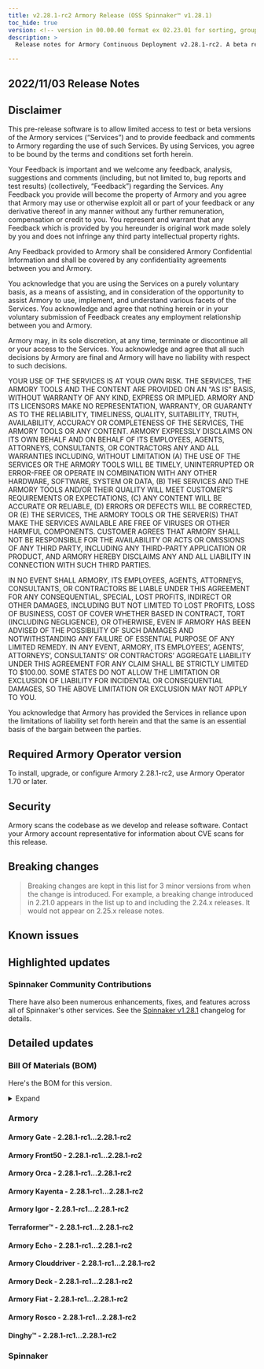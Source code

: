 ```yaml
---
title: v2.28.1-rc2 Armory Release (OSS Spinnaker™ v1.28.1)
toc_hide: true
version: <!-- version in 00.00.00 format ex 02.23.01 for sorting, grouping -->
description: >
  Release notes for Armory Continuous Deployment v2.28.1-rc2. A beta release is not meant for installation in production environments.

---
```


## 2022/11/03 Release Notes

## Disclaimer

This pre-release software is to allow limited access to test or beta versions of the Armory services (“Services”) and to provide feedback and comments to Armory regarding the use of such Services. By using Services, you agree to be bound by the terms and conditions set forth herein.

Your Feedback is important and we welcome any feedback, analysis, suggestions and comments (including, but not limited to, bug reports and test results) (collectively, “Feedback”) regarding the Services. Any Feedback you provide will become the property of Armory and you agree that Armory may use or otherwise exploit all or part of your feedback or any derivative thereof in any manner without any further remuneration, compensation or credit to you. You represent and warrant that any Feedback which is provided by you hereunder is original work made solely by you and does not infringe any third party intellectual property rights.

Any Feedback provided to Armory shall be considered Armory Confidential Information and shall be covered by any confidentiality agreements between you and Armory.

You acknowledge that you are using the Services on a purely voluntary basis, as a means of assisting, and in consideration of the opportunity to assist Armory to use, implement, and understand various facets of the Services. You acknowledge and agree that nothing herein or in your voluntary submission of Feedback creates any employment relationship between you and Armory.

Armory may, in its sole discretion, at any time, terminate or discontinue all or your access to the Services. You acknowledge and agree that all such decisions by Armory are final and Armory will have no liability with respect to such decisions.

YOUR USE OF THE SERVICES IS AT YOUR OWN RISK. THE SERVICES, THE ARMORY TOOLS AND THE CONTENT ARE PROVIDED ON AN “AS IS” BASIS, WITHOUT WARRANTY OF ANY KIND, EXPRESS OR IMPLIED. ARMORY AND ITS LICENSORS MAKE NO REPRESENTATION, WARRANTY, OR GUARANTY AS TO THE RELIABILITY, TIMELINESS, QUALITY, SUITABILITY, TRUTH, AVAILABILITY, ACCURACY OR COMPLETENESS OF THE SERVICES, THE ARMORY TOOLS OR ANY CONTENT. ARMORY EXPRESSLY DISCLAIMS ON ITS OWN BEHALF AND ON BEHALF OF ITS EMPLOYEES, AGENTS, ATTORNEYS, CONSULTANTS, OR CONTRACTORS ANY AND ALL WARRANTIES INCLUDING, WITHOUT LIMITATION (A) THE USE OF THE SERVICES OR THE ARMORY TOOLS WILL BE TIMELY, UNINTERRUPTED OR ERROR-FREE OR OPERATE IN COMBINATION WITH ANY OTHER HARDWARE, SOFTWARE, SYSTEM OR DATA, (B) THE SERVICES AND THE ARMORY TOOLS AND/OR THEIR QUALITY WILL MEET CUSTOMER”S REQUIREMENTS OR EXPECTATIONS, (C) ANY CONTENT WILL BE ACCURATE OR RELIABLE, (D) ERRORS OR DEFECTS WILL BE CORRECTED, OR (E) THE SERVICES, THE ARMORY TOOLS OR THE SERVER(S) THAT MAKE THE SERVICES AVAILABLE ARE FREE OF VIRUSES OR OTHER HARMFUL COMPONENTS. CUSTOMER AGREES THAT ARMORY SHALL NOT BE RESPONSIBLE FOR THE AVAILABILITY OR ACTS OR OMISSIONS OF ANY THIRD PARTY, INCLUDING ANY THIRD-PARTY APPLICATION OR PRODUCT, AND ARMORY HEREBY DISCLAIMS ANY AND ALL LIABILITY IN CONNECTION WITH SUCH THIRD PARTIES.

IN NO EVENT SHALL ARMORY, ITS EMPLOYEES, AGENTS, ATTORNEYS, CONSULTANTS, OR CONTRACTORS BE LIABLE UNDER THIS AGREEMENT FOR ANY CONSEQUENTIAL, SPECIAL, LOST PROFITS, INDIRECT OR OTHER DAMAGES, INCLUDING BUT NOT LIMITED TO LOST PROFITS, LOSS OF BUSINESS, COST OF COVER WHETHER BASED IN CONTRACT, TORT (INCLUDING NEGLIGENCE), OR OTHERWISE, EVEN IF ARMORY HAS BEEN ADVISED OF THE POSSIBILITY OF SUCH DAMAGES AND NOTWITHSTANDING ANY FAILURE OF ESSENTIAL PURPOSE OF ANY LIMITED REMEDY. IN ANY EVENT, ARMORY, ITS EMPLOYEES’, AGENTS’, ATTORNEYS’, CONSULTANTS’ OR CONTRACTORS’ AGGREGATE LIABILITY UNDER THIS AGREEMENT FOR ANY CLAIM SHALL BE STRICTLY LIMITED TO $100.00. SOME STATES DO NOT ALLOW THE LIMITATION OR EXCLUSION OF LIABILITY FOR INCIDENTAL OR CONSEQUENTIAL DAMAGES, SO THE ABOVE LIMITATION OR EXCLUSION MAY NOT APPLY TO YOU.

You acknowledge that Armory has provided the Services in reliance upon the limitations of liability set forth herein and that the same is an essential basis of the bargain between the parties.


## Required Armory Operator version

To install, upgrade, or configure Armory 2.28.1-rc2, use Armory Operator 1.70 or later.

## Security

Armory scans the codebase as we develop and release software. Contact your Armory account representative for information about CVE scans for this release.

## Breaking changes
<!-- Copy/paste from the previous version if there are recent ones. We can drop breaking changes after 3 minor versions. Add new ones from OSS and Armory. -->

> Breaking changes are kept in this list for 3 minor versions from when the change is introduced. For example, a breaking change introduced in 2.21.0 appears in the list up to and including the 2.24.x releases. It would not appear on 2.25.x release notes.

## Known issues
<!-- Copy/paste known issues from the previous version if they're not fixed. Add new ones from OSS and Armory. If there aren't any issues, state that so readers don't think we forgot to fill out this section. -->

## Highlighted updates

<!--
Each item category (such as UI) under here should be an h3 (###). List the following info that service owners should be able to provide:
- Major changes or new features we want to call out for Armory and OSS. Changes should be grouped under end user understandable sections. For example, instead of Deck, use UI. Instead of Fiat, use Permissions.
- Fixes to any known issues from previous versions that we have in release notes. These can all be grouped under a Fixed issues H3.
-->




###  Spinnaker Community Contributions

There have also been numerous enhancements, fixes, and features across all of Spinnaker's other services. See the
[Spinnaker v1.28.1](https://www.spinnaker.io/changelogs/1.28.1-changelog/) changelog for details.

## Detailed updates

### Bill Of Materials (BOM)

Here's the BOM for this version.
<details><summary>Expand</summary>
<pre class="highlight">
<code>artifactSources:
  dockerRegistry: docker.io/armory
dependencies:
  redis:
    commit: null
    version: 2:2.8.4-2
services:
  clouddriver:
    commit: 9216f0fae587d3af14ed41fb9f21e9195b30c269
    version: 2.28.1-rc2
  deck:
    commit: e2f05e01e2f3a69fbaee026a2aece3efd7be69fb
    version: 2.28.1-rc2
  dinghy:
    commit: fc867f05b41e5e2756c42990b576341973e96276
    version: 2.28.1-rc2
  echo:
    commit: 010bdc55d57c1000ef93f826204e6ccf54f6f6e7
    version: 2.28.1-rc2
  fiat:
    commit: fce52482097b606389328d25d220be5eaaddab21
    version: 2.28.1-rc2
  front50:
    commit: 1e5d3a5dfce38d26f809dee107d8145c00caa27e
    version: 2.28.1-rc2
  gate:
    commit: 2b2b668ac5d4cbf126190baf450116de6aa0aa4a
    version: 2.28.1-rc2
  igor:
    commit: e7e01c998423941507a7322e6891ea6e95a16792
    version: 2.28.1-rc2
  kayenta:
    commit: 6004bfd90ad2e4fa9b02dddc26253210b8aa3a3c
    version: 2.28.1-rc2
  monitoring-daemon:
    commit: null
    version: 2.26.0
  monitoring-third-party:
    commit: null
    version: 2.26.0
  orca:
    commit: d64435c42a1b1d27a463241a035873968db6475f
    version: 2.28.1-rc2
  rosco:
    commit: 88567fc0c710c63b2093fc95e674052314978250
    version: 2.28.1-rc2
  terraformer:
    commit: bb576e57561db2d957c25e00992e24f53a223bd5
    version: 2.28.1-rc2
timestamp: "2022-11-02 21:37:31"
version: 2.28.1-rc2
</code>
</pre>
</details>

### Armory


#### Armory Gate - 2.28.1-rc1...2.28.1-rc2


#### Armory Front50 - 2.28.1-rc1...2.28.1-rc2


#### Armory Orca - 2.28.1-rc1...2.28.1-rc2


#### Armory Kayenta - 2.28.1-rc1...2.28.1-rc2


#### Armory Igor - 2.28.1-rc1...2.28.1-rc2


#### Terraformer™ - 2.28.1-rc1...2.28.1-rc2


#### Armory Echo - 2.28.1-rc1...2.28.1-rc2


#### Armory Clouddriver - 2.28.1-rc1...2.28.1-rc2


#### Armory Deck - 2.28.1-rc1...2.28.1-rc2


#### Armory Fiat - 2.28.1-rc1...2.28.1-rc2


#### Armory Rosco - 2.28.1-rc1...2.28.1-rc2


#### Dinghy™ - 2.28.1-rc1...2.28.1-rc2



### Spinnaker


